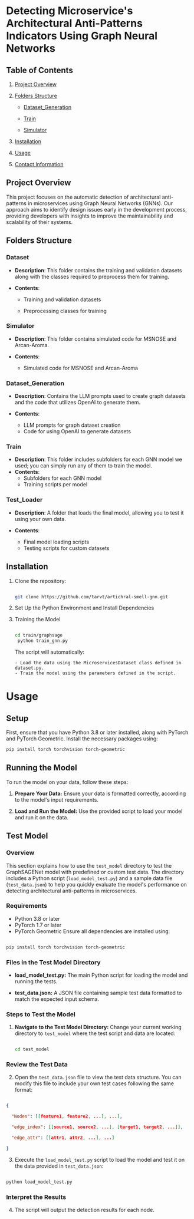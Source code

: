 # Detecting Microservice's Architectural Anti-Patterns Indicators Using Graph Neural Networks

## Table of Contents

1. [Project Overview](#project-overview)

2. [Folders Structure](#folders-structure)

   - [Dataset_Generation](#Dataset_Generation)

   - [Train](#Train)

   - [Simulator](#Simulator)

3. [Installation](#installation)

4. [Usage](#usage)

5. [Contact Information](#contact-information)

## Project Overview

This project focuses on the automatic detection of architectural anti-patterns in microservices using Graph Neural Networks (GNNs). Our approach aims to identify design issues early in the development process, providing developers with insights to improve the maintainability and scalability of their systems.

## Folders Structure

### Dataset

- **Description**: This folder contains the training and validation datasets along with the classes required to preprocess them for training.

- **Contents**:

  - Training and validation datasets

  - Preprocessing classes for training

### Simulator

- **Description**: This folder contains simulated code for MSNOSE and Arcan-Aroma.

- **Contents**:
  - Simulated code for MSNOSE and Arcan-Aroma

### Dataset_Generation

- **Description**: Contains the LLM prompts used to create graph datasets and the code that utilizes OpenAI to generate them.
- **Contents**:

  - LLM prompts for graph dataset creation
  - Code for using OpenAI to generate datasets

### Train

- **Description**: This folder includes subfolders for each GNN model we used; you can simply run any of them to train the model.
- **Contents**:
  - Subfolders for each GNN model
  - Training scripts per model

### Test_Loader

- **Description**: A folder that loads the final model, allowing you to test it using your own data.
- **Contents**:

  - Final model loading scripts
  - Testing scripts for custom datasets

## Installation

1.  Clone the repository:

    ```bash

    git clone https://github.com/tarvt/artichral-smell-gnn.git

    ```

2.  Set Up the Python Environment and Install Dependencies

3.  Training the Model

    ```bash

    cd train/graphsage
     python train_gnn.py

    ```

    The script will automatically:

        - Load the data using the MicroservicesDataset class defined in dataset.py.
        - Train the model using the parameters defined in the script.

# Usage

## Setup

First, ensure that you have Python 3.8 or later installed, along with PyTorch and PyTorch Geometric. Install the necessary packages using:

```bash
pip install torch torchvision torch-geometric

```

## Running the Model

To run the model on your data, follow these steps:

1. **Prepare Your Data:** Ensure your data is formatted correctly, according to the model's input requirements.

2. **Load and Run the Model:** Use the provided script to load your model and run it on the data.

## Test Model

### Overview

This section explains how to use the `test_model` directory to test the GraphSAGENet model with predefined or custom test data. The directory includes a Python script (`load_model_test.py`) and a sample data file (`test_data.json`) to help you quickly evaluate the model's performance on detecting architectural anti-patterns in microservices.

### Requirements

- Python 3.8 or later
- PyTorch 1.7 or later
- PyTorch Geometric
  Ensure all dependencies are installed using:

```bash

pip install torch torchvision torch-geometric
```

### Files in the Test Model Directory

- **load_model_test.py:** The main Python script for loading the model and running the tests.

- **test_data.json:** A JSON file containing sample test data formatted to match the expected input schema.

### Steps to Test the Model

1. **Navigate to the Test Model Directory:** Change your current working directory to `test_model` where the test script and data are located:

   ```bash

   cd test_model
   ```

### Review the Test Data

2. Open the `test_data.json` file to view the test data structure. You can modify this file to include your own test cases following the same format:

```json

{

  "Nodes": [[feature1, feature2, ...], ...],

  "edge_index": [[source1, source2, ...], [target1, target2, ...]],

  "edge_attr": [[attr1, attr2, ...], ...]

}
```

3. Execute the `load_model_test.py` script to load the model and test it on the data provided in `test_data.json`:

```bash

python load_model_test.py
```

### Interpret the Results

4. The script will output the detection results for each node.
